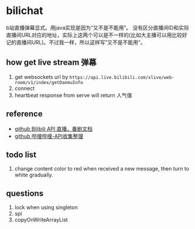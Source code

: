 # bilichat
b站直播弹幕显式。用java实现是因为“又不是不能用”。
没有区分直播间ID和实际直播间URL对应的地址，实际上这两个可以是不一样的(比如大主播可以用比较好记的直播间URL)。不过我一样，所以这样写”又不是不能用“。

## how get live stream 弹幕
1. get websockets url by `https://api.live.bilibili.com/xlive/web-room/v1/index/getDanmuInfo`
2. connect
3. heartbeat response from serve will return 人气值

## reference
* [github Bilibili API 直播，番剧文档](https://github.com/lovelyyoshino/Bilibili-Live-API)
* [github 哔哩哔哩-API收集整理](https://github.com/SocialSisterYi/bilibili-API-collect)

## todo list
1. change content color to red when received a new message, then turn to white gradually.

## questions
1. lock when using singleton 
2. spi
3. copyOnWriteArrayList

